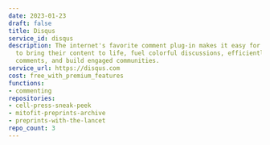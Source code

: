 ```yaml
---
date: 2023-01-23
draft: false
title: Disqus
service_id: disqus
description: The internet's favorite comment plug-in makes it easy for publishers
  to bring their content to life, fuel colorful discussions, efficiently moderate
  comments, and build engaged communities.
service_url: https://disqus.com
cost: free_with_premium_features
functions:
- commenting
repositories:
- cell-press-sneak-peek
- mitofit-preprints-archive
- preprints-with-the-lancet
repo_count: 3
---
```



